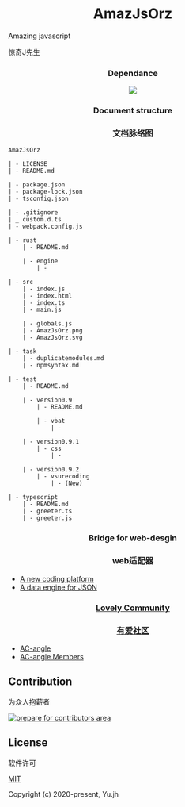 <h1 align="center">AmazJsOrz</h1>
Amazing javascript

惊奇J先生

<h3 align="center">Dependance</h3>
<p align="center"><img src="https://img.shields.io/npm/v/webpack.svg?label=webpack&amp;style=flat-square&amp;maxAge=3600"></p>

<h3 align="center">Document structure</h3>
<h3 align="center">文档脉络图</h3>

```
AmazJsOrz

| - LICENSE
| - README.md

| - package.json
| - package-lock.json
| - tsconfig.json

| - .gitignore
| _ custom.d.ts
| - webpack.config.js

| - rust
    | - README.md

    | - engine
        | -

| - src
    | - index.js
    | - index.html
    | - index.ts
    | - main.js

    | - globals.js
    | - AmazJsOrz.png
    | - AmazJsOrz.svg

| - task
    | - duplicatemodules.md
    | - npmsyntax.md

| - test
    | - README.md

    | - version0.9
        | - README.md

        | - vbat
            | -  

    | - version0.9.1
        | - css
            | -

    | - version0.9.2
        | - vsurecoding
            | - (New)

| - typescript
    | - README.md
    | - greeter.ts
    | - greeter.js
```

<h3 align="center">Bridge for web-desgin</h3>
<h3 align="center">web适配器</h3>

- [A new coding platform](https://github.com/Yujahua/AmazJsOrz)
- [A data engine for JSON](https://github.com/Yujahua/AmazJsOrz)

<h3 align="center" id="community">
    <a href="https://github.com/AC-angle" target="_blank">Lovely Community</a>
    </h3>
<h3 align="center">
    <a href="https://github.com/AC-angle" target="_blank">有爱社区</a>
    </h3>

- [AC-angle](https://github.com/AC-angle)
- [AC-angle Members](https://github.com/orgs/AC-angle/people)

## Contribution
为众人抱薪者

<a href="#"><img src="" alt="prepare for contributors area"/></a>

## License
软件许可

[MIT](http://opensource.org/licenses/MIT)

Copyright (c) 2020-present, Yu.jh
